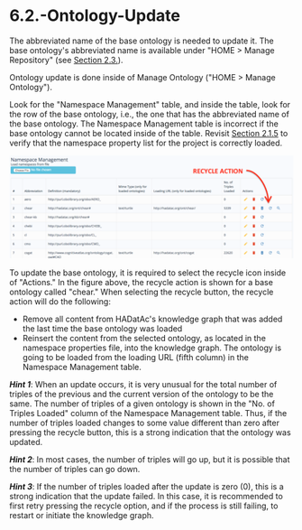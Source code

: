 # 6.2.-Ontology-Update

The abbreviated name of the base ontology is needed to update it. The base ontology's abbreviated name is available under "HOME &gt; Manage Repository" \(see [Section 2.3.](https://github.com/paulopinheiro1234/hadatac/wiki/2.3.-Config-Verification)\).

Ontology update is done inside of Manage Ontology \("HOME &gt; Manage Ontology"\).

Look for the "Namespace Management" table, and inside the table, look for the row of the base ontology, i.e., the one that has the abbreviated name of the base ontology. The Namespace Management table is incorrect if the base ontology cannot be located inside of the table. Revisit [Section 2.1.5](https://github.com/paulopinheiro1234/hadatac/wiki/2.1.-Software-Configuration#215-setting-up-namespacesproperties) to verify that the namespace property list for the project is correctly loaded.

![](https://raw.githubusercontent.com/paulopinheiro1234/hadatac-screenshots/master/Sec6/OntologyUpdate01.png)

To update the base ontology, it is required to select the recycle icon inside of "Actions." In the figure above, the recycle action is shown for a base ontology called "chear." When selecting the recycle button, the recycle action will do the following:

* Remove all content from HADatAc's knowledge graph that was added the last time the base ontology was loaded
* Reinsert the content from the selected ontology, as located in the namespace properties file, into the knowledge graph. The ontology is going to be loaded from the loading URL \(fifth column\) in the Namespace Management table. 

_**Hint 1**_: When an update occurs, it is very unusual for the total number of triples of the previous and the current version of the ontology to be the same. The number of triples of a given ontology is shown in the "No. of Triples Loaded" column of the Namespace Management table. Thus, if the number of triples loaded changes to some value different than zero after pressing the recycle button, this is a strong indication that the ontology was updated.

_**Hint 2**_: In most cases, the number of triples will go up, but it is possible that the number of triples can go down.

_**Hint 3**_: If the number of triples loaded after the update is zero \(0\), this is a strong indication that the update failed. In this case, it is recommended to first retry pressing the recycle option, and if the process is still failing, to restart or initiate the knowledge graph.

